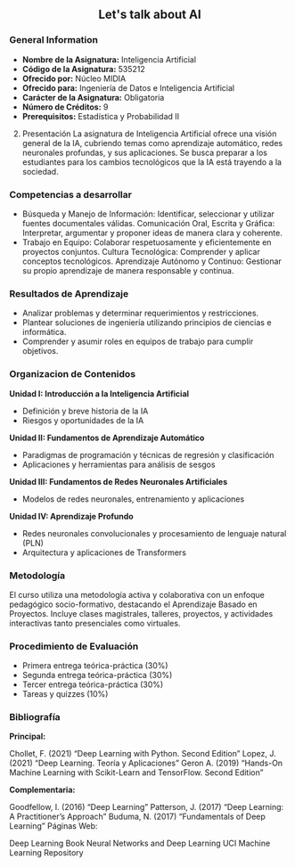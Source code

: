 <h2 align="center"> Let's talk about AI </h2>

<h3 align="left"> General Information </h3>

- **Nombre de la Asignatura:** Inteligencia Artificial
- **Código de la Asignatura:** 535212
- **Ofrecido por:** Núcleo MIDIA
- **Ofrecido para:** Ingeniería de Datos e Inteligencia Artificial
- **Carácter de la Asignatura:** Obligatoria
- **Número de Créditos:** 9
- **Prerequisitos:** Estadística y Probabilidad II


2. Presentación
La asignatura de Inteligencia Artificial ofrece una visión general de la IA, cubriendo temas como aprendizaje automático, redes neuronales profundas, y sus aplicaciones. Se busca preparar a los estudiantes para los cambios tecnológicos que la IA está trayendo a la sociedad.

<h3 align="left"> Competencias a desarrollar </h3>

- Búsqueda y Manejo de Información: Identificar, seleccionar y utilizar fuentes documentales válidas.
Comunicación Oral, Escrita y Gráfica: Interpretar, argumentar y proponer ideas de manera clara y coherente.
- Trabajo en Equipo: Colaborar respetuosamente y eficientemente en proyectos conjuntos.
Cultura Tecnológica: Comprender y aplicar conceptos tecnológicos.
Aprendizaje Autónomo y Continuo: Gestionar su propio aprendizaje de manera responsable y continua.

<h3 align="left"> Resultados de Aprendizaje </h3>

- Analizar problemas y determinar requerimientos y restricciones.
- Plantear soluciones de ingeniería utilizando principios de ciencias e informática.
- Comprender y asumir roles en equipos de trabajo para cumplir objetivos.

<h3 align="left"> Organizacion de Contenidos </h3>

**Unidad I: Introducción a la Inteligencia Artificial**

- Definición y breve historia de la IA
- Riesgos y oportunidades de la IA

**Unidad II: Fundamentos de Aprendizaje Automático**

- Paradigmas de programación y técnicas de regresión y clasificación
- Aplicaciones y herramientas para análisis de sesgos

**Unidad III: Fundamentos de Redes Neuronales Artificiales**

- Modelos de redes neuronales, entrenamiento y aplicaciones

**Unidad IV: Aprendizaje Profundo**

- Redes neuronales convolucionales y procesamiento de lenguaje natural (PLN)
- Arquitectura y aplicaciones de Transformers

<h3 align="left"> Metodología </h3>

El curso utiliza una metodología activa y colaborativa con un enfoque pedagógico socio-formativo, destacando el Aprendizaje Basado en Proyectos. Incluye clases magistrales, talleres, proyectos, y actividades interactivas tanto presenciales como virtuales.

<h3 align="left"> Procedimiento de Evaluación </h3>

- Primera entrega teórica-práctica (30%)
- Segunda entrega teórica-práctica (30%)
- Tercer entrega teórica-práctica (30%)
- Tareas y quizzes (10%)

<h3 align="left"> Bibliografía </h3>

**Principal:**

Chollet, F. (2021) “Deep Learning with Python. Second Edition”
Lopez, J. (2021) “Deep Learning. Teoría y Aplicaciones”
Geron A. (2019) “Hands-On Machine Learning with Scikit-Learn and TensorFlow. Second Edition”

**Complementaria:**

Goodfellow, I. (2016) “Deep Learning”
Patterson, J. (2017) “Deep Learning: A Practitioner’s Approach”
Buduma, N. (2017) “Fundamentals of Deep Learning”
Páginas Web:

Deep Learning Book
Neural Networks and Deep Learning
UCI Machine Learning Repository